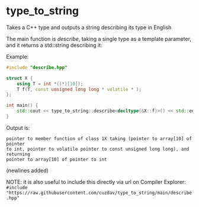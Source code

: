 # type_to_string
Takes a C++ type and outputs a string describing its type in English

The main function is _describe_, taking a single type as a template parameter,
and it returns a std::string describing it:

Example:

```cpp
#include "describe.hpp"

struct X {
    using T = int *((*)[10]);
    T f(T, const unsigned long long * volatile * );
};

int main() {
    std::cout << type_to_string::describe<decltype(&X::f)>() << std::endl;
}
```

Output is:

```
pointer to member function of class 1X taking (pointer to array[10] of pointer
to int, pointer to volatile pointer to const unsigned long long), and returning
pointer to array[10] of pointer to int
```
(newlines added)

NOTE: it is also useful to include this directly via url on Compiler Explorer:
`#include "https://raw.githubusercontent.com/cuzdav/type_to_string/main/describe.hpp"`
